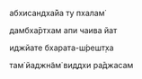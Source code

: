 абхисандха̄йа ту пхалам̇

дамбха̄ртхам апи чаива йат

иджйате бхарата-ш́решт̣ха

там̇ йаджн̃ам̇ виддхи ра̄джасам